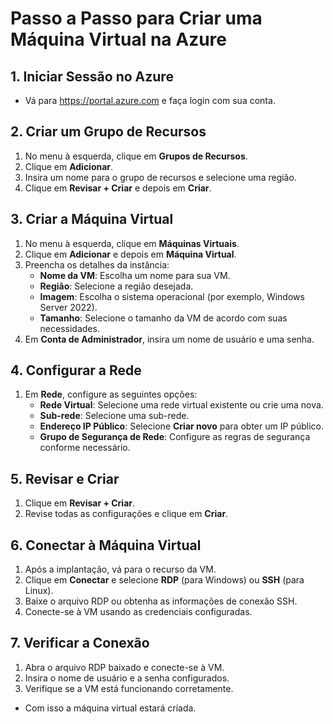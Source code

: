 # Passo a Passo para Criar uma Máquina Virtual na Azure

## 1. Iniciar Sessão no Azure
* Vá para https://portal.azure.com e faça login com sua conta.

## 2. Criar um Grupo de Recursos
1. No menu à esquerda, clique em **Grupos de Recursos**.
2. Clique em **Adicionar**.
3. Insira um nome para o grupo de recursos e selecione uma região.
4. Clique em **Revisar + Criar** e depois em **Criar**.

## 3. Criar a Máquina Virtual
1. No menu à esquerda, clique em **Máquinas Virtuais**.
2. Clique em **Adicionar** e depois em **Máquina Virtual**.
3. Preencha os detalhes da instância:
   - **Nome da VM**: Escolha um nome para sua VM.
   - **Região**: Selecione a região desejada.
   - **Imagem**: Escolha o sistema operacional (por exemplo, Windows Server 2022).
   - **Tamanho**: Selecione o tamanho da VM de acordo com suas necessidades.
4. Em **Conta de Administrador**, insira um nome de usuário e uma senha.

## 4. Configurar a Rede
1. Em **Rede**, configure as seguintes opções:
   - **Rede Virtual**: Selecione uma rede virtual existente ou crie uma nova.
   - **Sub-rede**: Selecione uma sub-rede.
   - **Endereço IP Público**: Selecione **Criar novo** para obter um IP público.
   - **Grupo de Segurança de Rede**: Configure as regras de segurança conforme necessário.

## 5. Revisar e Criar
1. Clique em **Revisar + Criar**.
2. Revise todas as configurações e clique em **Criar**.

## 6. Conectar à Máquina Virtual
1. Após a implantação, vá para o recurso da VM.
2. Clique em **Conectar** e selecione **RDP** (para Windows) ou **SSH** (para Linux).
3. Baixe o arquivo RDP ou obtenha as informações de conexão SSH.
4. Conecte-se à VM usando as credenciais configuradas.

## 7. Verificar a Conexão
1. Abra o arquivo RDP baixado e conecte-se à VM.
2. Insira o nome de usuário e a senha configurados.
3. Verifique se a VM está funcionando corretamente.

* Com isso a máquina virtual estará criada.

